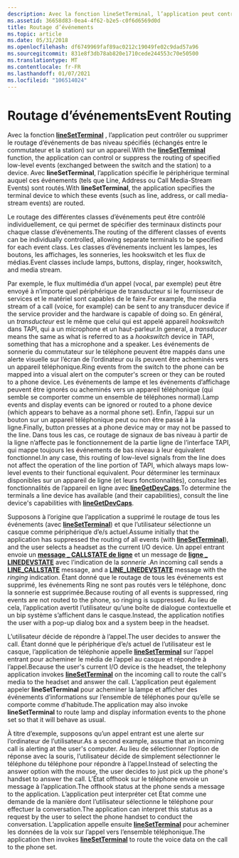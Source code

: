 ```yaml
---
description: Avec la fonction lineSetTerminal, l’application peut contrôler ou supprimer le routage d’événements de bas niveau spécifiés (échangés entre le commutateur et la station) sur un appareil.
ms.assetid: 36658d83-0ea4-4f62-b2e5-c0f6d6569d0d
title: Routage d’événements
ms.topic: article
ms.date: 05/31/2018
ms.openlocfilehash: df6749969faf89ac0212c19049fe02c9dad57a96
ms.sourcegitcommit: 831e8f3db78ab820e1710cede244553c70e50500
ms.translationtype: MT
ms.contentlocale: fr-FR
ms.lasthandoff: 01/07/2021
ms.locfileid: "106514024"
---
```

# <a name="event-routing"></a><span data-ttu-id="f2252-103">Routage d’événements</span><span class="sxs-lookup"><span data-stu-id="f2252-103">Event Routing</span></span>

<span data-ttu-id="f2252-104">Avec la fonction [**lineSetTerminal**](/windows/desktop/api/Tapi/nf-tapi-linesetterminal) , l’application peut contrôler ou supprimer le routage d’événements de bas niveau spécifiés (échangés entre le commutateur et la station) sur un appareil.</span><span class="sxs-lookup"><span data-stu-id="f2252-104">With the [**lineSetTerminal**](/windows/desktop/api/Tapi/nf-tapi-linesetterminal) function, the application can control or suppress the routing of specified low-level events (exchanged between the switch and the station) to a device.</span></span> <span data-ttu-id="f2252-105">Avec **lineSetTerminal**, l’application spécifie le périphérique terminal auquel ces événements (tels que Line, Address ou Call Media-Stream Events) sont routés.</span><span class="sxs-lookup"><span data-stu-id="f2252-105">With **lineSetTerminal**, the application specifies the terminal device to which these events (such as line, address, or call media-stream events) are routed.</span></span>

<span data-ttu-id="f2252-106">Le routage des différentes classes d’événements peut être contrôlé individuellement, ce qui permet de spécifier des terminaux distincts pour chaque classe d’événements.</span><span class="sxs-lookup"><span data-stu-id="f2252-106">The routing of the different classes of events can be individually controlled, allowing separate terminals to be specified for each event class.</span></span> <span data-ttu-id="f2252-107">Les classes d’événements incluent les lampes, les boutons, les affichages, les sonneries, les hookswitch et les flux de médias.</span><span class="sxs-lookup"><span data-stu-id="f2252-107">Event classes include lamps, buttons, display, ringer, hookswitch, and media stream.</span></span>

<span data-ttu-id="f2252-108">Par exemple, le flux multimédia d’un appel (vocal, par exemple) peut être envoyé à n’importe quel périphérique de transducteur si le fournisseur de services et le matériel sont capables de le faire.</span><span class="sxs-lookup"><span data-stu-id="f2252-108">For example, the media stream of a call (voice, for example) can be sent to any transducer device if the service provider and the hardware is capable of doing so.</span></span> <span data-ttu-id="f2252-109">En général, un *transducteur* est le même que celui qui est appelé appareil *hookswitch* dans TAPI, qui a un microphone et un haut-parleur.</span><span class="sxs-lookup"><span data-stu-id="f2252-109">In general, a *transducer* means the same as what is referred to as a *hookswitch* device in TAPI, something that has a microphone and a speaker.</span></span> <span data-ttu-id="f2252-110">Les événements de sonnerie du commutateur sur le téléphone peuvent être mappés dans une alerte visuelle sur l’écran de l’ordinateur ou ils peuvent être acheminés vers un appareil téléphonique.</span><span class="sxs-lookup"><span data-stu-id="f2252-110">Ring events from the switch to the phone can be mapped into a visual alert on the computer's screen or they can be routed to a phone device.</span></span> <span data-ttu-id="f2252-111">Les événements de lampe et les événements d’affichage peuvent être ignorés ou acheminés vers un appareil téléphonique (qui semble se comporter comme un ensemble de téléphones normal).</span><span class="sxs-lookup"><span data-stu-id="f2252-111">Lamp events and display events can be ignored or routed to a phone device (which appears to behave as a normal phone set).</span></span> <span data-ttu-id="f2252-112">Enfin, l’appui sur un bouton sur un appareil téléphonique peut ou non être passé à la ligne.</span><span class="sxs-lookup"><span data-stu-id="f2252-112">Finally, button presses at a phone device may or may not be passed to the line.</span></span> <span data-ttu-id="f2252-113">Dans tous les cas, ce routage de signaux de bas niveau à partir de la ligne n’affecte pas le fonctionnement de la partie ligne de l’interface TAPI, qui mappe toujours les événements de bas niveau à leur équivalent fonctionnel.</span><span class="sxs-lookup"><span data-stu-id="f2252-113">In any case, this routing of low-level signals from the line does not affect the operation of the line portion of TAPI, which always maps low-level events to their functional equivalent.</span></span> <span data-ttu-id="f2252-114">Pour déterminer les terminaux disponibles sur un appareil de ligne (et leurs fonctionnalités), consultez les fonctionnalités de l’appareil en ligne avec [**lineGetDevCaps**](/windows/desktop/api/Tapi/nf-tapi-linegetdevcaps).</span><span class="sxs-lookup"><span data-stu-id="f2252-114">To determine the terminals a line device has available (and their capabilities), consult the line device's capabilities with [**lineGetDevCaps**](/windows/desktop/api/Tapi/nf-tapi-linegetdevcaps).</span></span>

<span data-ttu-id="f2252-115">Supposons à l’origine que l’application a supprimé le routage de tous les événements (avec [**lineSetTerminal**](/windows/desktop/api/Tapi/nf-tapi-linesetterminal)) et que l’utilisateur sélectionne un casque comme périphérique d’e/s actuel.</span><span class="sxs-lookup"><span data-stu-id="f2252-115">Assume initially that the application has suppressed the routing of all events (with [**lineSetTerminal**](/windows/desktop/api/Tapi/nf-tapi-linesetterminal)), and the user selects a headset as the current I/O device.</span></span> <span data-ttu-id="f2252-116">Un appel entrant envoie un [**message \_ CALLSTATE de ligne**](line-callstate.md) et un message de [**ligne \_ LINEDEVSTATE**](line-linedevstate.md) avec l’indication de la *sonnerie* .</span><span class="sxs-lookup"><span data-stu-id="f2252-116">An incoming call sends a [**LINE\_CALLSTATE**](line-callstate.md) message, and a [**LINE\_LINEDEVSTATE**](line-linedevstate.md) message with the *ringing* indication.</span></span> <span data-ttu-id="f2252-117">Étant donné que le routage de tous les événements est supprimé, les événements Ring ne sont pas routés vers le téléphone, donc la sonnerie est supprimée.</span><span class="sxs-lookup"><span data-stu-id="f2252-117">Because routing of all events is suppressed, ring events are not routed to the phone, so ringing is suppressed.</span></span> <span data-ttu-id="f2252-118">Au lieu de cela, l’application avertit l’utilisateur qu’une boîte de dialogue contextuelle et un bip système s’affichent dans le casque.</span><span class="sxs-lookup"><span data-stu-id="f2252-118">Instead, the application notifies the user with a pop-up dialog box and a system beep in the headset.</span></span>

<span data-ttu-id="f2252-119">L’utilisateur décide de répondre à l’appel.</span><span class="sxs-lookup"><span data-stu-id="f2252-119">The user decides to answer the call.</span></span> <span data-ttu-id="f2252-120">Étant donné que le périphérique d’e/s actuel de l’utilisateur est le casque, l’application de téléphonie appelle [**lineSetTerminal**](/windows/desktop/api/Tapi/nf-tapi-linesetterminal) sur l’appel entrant pour acheminer le média de l’appel au casque et répondre à l’appel.</span><span class="sxs-lookup"><span data-stu-id="f2252-120">Because the user's current I/O device is the headset, the telephony application invokes [**lineSetTerminal**](/windows/desktop/api/Tapi/nf-tapi-linesetterminal) on the incoming call to route the call's media to the headset and answer the call.</span></span> <span data-ttu-id="f2252-121">L’application peut également appeler **lineSetTerminal** pour acheminer la lampe et afficher des événements d’informations sur l’ensemble de téléphones pour qu’elle se comporte comme d’habitude.</span><span class="sxs-lookup"><span data-stu-id="f2252-121">The application may also invoke **lineSetTerminal** to route lamp and display information events to the phone set so that it will behave as usual.</span></span>

<span data-ttu-id="f2252-122">À titre d’exemple, supposons qu’un appel entrant est une alerte sur l’ordinateur de l’utilisateur.</span><span class="sxs-lookup"><span data-stu-id="f2252-122">As a second example, assume that an incoming call is alerting at the user's computer.</span></span> <span data-ttu-id="f2252-123">Au lieu de sélectionner l’option de réponse avec la souris, l’utilisateur décide de simplement sélectionner le téléphone du téléphone pour répondre à l’appel.</span><span class="sxs-lookup"><span data-stu-id="f2252-123">Instead of selecting the answer option with the mouse, the user decides to just pick up the phone's handset to answer the call.</span></span> <span data-ttu-id="f2252-124">L’État offhook sur le téléphone envoie un message à l’application.</span><span class="sxs-lookup"><span data-stu-id="f2252-124">The offhook status at the phone sends a message to the application.</span></span> <span data-ttu-id="f2252-125">L’application peut interpréter cet État comme une demande de la manière dont l’utilisateur sélectionne le téléphone pour effectuer la conversation.</span><span class="sxs-lookup"><span data-stu-id="f2252-125">The application can interpret this status as a request by the user to select the phone handset to conduct the conversation.</span></span> <span data-ttu-id="f2252-126">L’application appelle ensuite [**lineSetTerminal**](/windows/desktop/api/Tapi/nf-tapi-linesetterminal) pour acheminer les données de la voix sur l’appel vers l’ensemble téléphonique.</span><span class="sxs-lookup"><span data-stu-id="f2252-126">The application then invokes [**lineSetTerminal**](/windows/desktop/api/Tapi/nf-tapi-linesetterminal) to route the voice data on the call to the phone set.</span></span>

 

 



